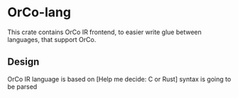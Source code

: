 # OrCo-lang
This crate contains OrCo IR frontend, to easier write glue between languages, that support OrCo.

## Design
OrCo IR language is based on \[Help me decide: C or Rust\] syntax
is going to be parsed

